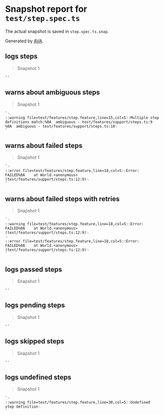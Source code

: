 # Snapshot report for `test/step.spec.ts`

The actual snapshot is saved in `step.spec.ts.snap`.

Generated by [AVA](https://avajs.dev).

## logs steps

> Snapshot 1

    ''

## warns about ambiguous steps

> Snapshot 1

    `␊
    ::warning file=test/features/step.feature,line=15,col=5::Multiple step definitions match:%0A  ambiguous - test/features/support/steps.ts:9 %0A  ambiguous - test/features/support/steps.ts:10␊
    `

## warns about failed steps

> Snapshot 1

    `␊
    ::error file=test/features/step.feature,line=18,col=5::Error: FAILED%0A    at World.<anonymous> (test/features/support/steps.ts:12:9)␊
    `

## warns about failed steps with retries

> Snapshot 1

    `␊
    ::warning file=test/features/step.feature,line=18,col=5::Error: FAILED%0A    at World.<anonymous> (test/features/support/steps.ts:12:9)␊
    ␊
    ::error file=test/features/step.feature,line=18,col=5::Error: FAILED%0A    at World.<anonymous> (test/features/support/steps.ts:12:9)␊
    `

## logs passed steps

> Snapshot 1

    ''

## logs pending steps

> Snapshot 1

    ''

## logs skipped steps

> Snapshot 1

    ''

## logs undefined steps

> Snapshot 1

    `␊
    ::warning file=test/features/step.feature,line=30,col=5::Undefined step definition␊
    `

